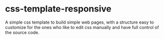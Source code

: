 # css-template-responsive
A simple css template to build simple web pages, with a structure easy to customize for the ones who like to edit css manually and have full control of the source code.
